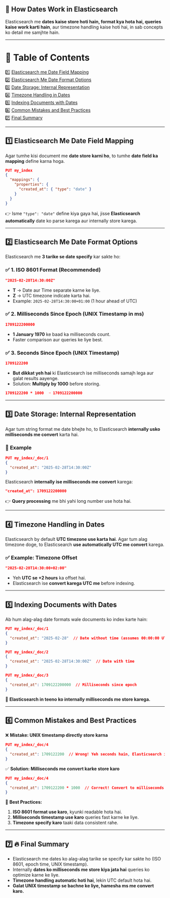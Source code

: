 ## 📌 **How Dates Work in Elasticsearch**  

Elasticsearch me **dates kaise store hoti hain, format kya hota hai, queries kaise work karti hain**, aur timezone handling kaise hoti hai, in sab concepts ko detail me samjhte hain.  

---

# **📜 Table of Contents**  
1️⃣ [Elasticsearch me Date Field Mapping](#1)  
2️⃣ [Elasticsearch Me Date Format Options](#2)  
3️⃣ [Date Storage: Internal Representation](#3)  
4️⃣ [Timezone Handling in Dates](#4)  
5️⃣ [Indexing Documents with Dates](#5)  
6️⃣ [Common Mistakes and Best Practices](#6)  
7️⃣ [Final Summary](#7)  

---

## 1️⃣ **Elasticsearch Me Date Field Mapping**  <a id="1"></a>
Agar tumhe kisi document me **date store karni ho**, to tumhe **date field ka mapping** define karna hoga.  

```json
PUT my_index
{
  "mappings": {
    "properties": {
      "created_at": { "type": "date" }
    }
  }
}
```
👉 Isme `"type": "date"` define kiya gaya hai, jisse **Elasticsearch automatically** date ko parse karega aur internally store karega.

---

## 2️⃣ **Elasticsearch Me Date Format Options**  <a id="2"></a>
Elasticsearch me **3 tarike se date specify** kar sakte ho:  

### ✅ **1. ISO 8601 Format (Recommended)**
```json
"2025-02-28T14:30:00Z"
```
- **T** → Date aur Time separate karne ke liye.  
- **Z** → UTC timezone indicate karta hai.  
- Example: `2025-02-28T14:30:00+01:00` (1 hour ahead of UTC)

### ✅ **2. Milliseconds Since Epoch (UNIX Timestamp in ms)**
```json
1709122200000
```
- **1 January 1970** ke baad ka milliseconds count.  
- Faster comparison aur queries ke liye best.

### ✅ **3. Seconds Since Epoch (UNIX Timestamp)**
```json
1709122200
```
- **But dikkat yeh hai** ki Elasticsearch ise milliseconds samajh lega aur galat results aayenge.  
- Solution: **Multiply by 1000** before storing.

```json
1709122200 * 1000  ➝ 1709122200000
```

---

## 3️⃣ **Date Storage: Internal Representation**  <a id="3"></a>
Agar tum string format me date bhejte ho, to Elasticsearch **internally usko milliseconds me convert** karta hai.

### 🔹 **Example**
```json
PUT my_index/_doc/1
{
  "created_at": "2025-02-28T14:30:00Z"
}
```
Elasticsearch **internally ise milliseconds me convert** karega:
```json
"created_at": 1709122200000
```
👉 **Query processing** me bhi yahi long number use hota hai.

---

## 4️⃣ **Timezone Handling in Dates**  <a id="4"></a>
Elasticsearch by default **UTC timezone use karta hai**. Agar tum alag timezone doge, to Elasticsearch **use automatically UTC me convert** karega.

### ✅ **Example: Timezone Offset**
```json
"2025-02-28T14:30:00+02:00"
```
- Yeh **UTC se +2 hours** ka offset hai.  
- Elasticsearch ise **convert karega UTC me** before indexing.

---

## 5️⃣ **Indexing Documents with Dates**  <a id="5"></a>
Ab hum alag-alag date formats wale documents ko index karte hain:

```json
PUT my_index/_doc/1
{
  "created_at": "2025-02-28"  // Date without time (assumes 00:00:00 UTC)
}
```
```json
PUT my_index/_doc/2
{
  "created_at": "2025-02-28T14:30:00Z"  // Date with time
}
```
```json
PUT my_index/_doc/3
{
  "created_at": 1709122200000  // Milliseconds since epoch
}
```
📌 **Elasticsearch in teeno ko internally milliseconds me store karega.**

---

## 6️⃣ **Common Mistakes and Best Practices**  <a id="6"></a>

❌ **Mistake: UNIX timestamp directly store karna**  
```json
PUT my_index/_doc/4
{
  "created_at": 1709122200  // Wrong! Yeh seconds hain, Elasticsearch ise galat samjhega.
}
```
✅ **Solution: Milliseconds me convert karke store karo**  
```json
PUT my_index/_doc/4
{
  "created_at": 1709122200 * 1000  // Correct! Convert to milliseconds
}
```

🎯 **Best Practices:**
1. **ISO 8601 format use karo**, kyunki readable hota hai.  
2. **Milliseconds timestamp use karo** queries fast karne ke liye.  
3. **Timezone specify karo** taaki data consistent rahe.  

---

## 7️⃣ **🔥 Final Summary** <a id="7"></a>
- Elasticsearch me dates ko alag-alag tarike se specify kar sakte ho (ISO 8601, epoch time, UNIX timestamp).  
- Internally **dates ko milliseconds me store kiya jata hai** queries ko optimize karne ke liye.  
- **Timezone handling automatic hoti hai**, lekin UTC default hota hai.  
- **Galat UNIX timestamp se bachne ke liye, hamesha ms me convert karo.**  

